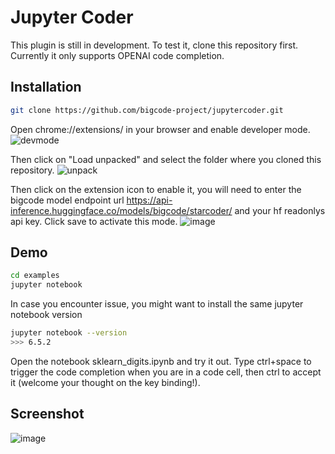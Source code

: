 # Jupyter Coder

This plugin is still in development. To test it, clone this repository first.
Currently it only supports OPENAI code completion.

## Installation
```bash
git clone https://github.com/bigcode-project/jupytercoder.git
```

Open chrome://extensions/ in your browser and enable developer mode.
![devmode](https://user-images.githubusercontent.com/6381544/236060575-1fbb4024-165d-491f-8ae6-450c50b7a66d.png)

Then click on "Load unpacked" and select the folder where you cloned this repository.
![unpack](https://user-images.githubusercontent.com/6381544/236060695-c432a612-bfeb-4708-909a-f1bb8a64f732.png)

Then click on the extension icon to enable it, you will need to enter the bigcode model endpoint url https://api-inference.huggingface.co/models/bigcode/starcoder/ and your hf readonlys api key. Click save to activate this mode.
![image](https://user-images.githubusercontent.com/6381544/236060887-5c7fd3b1-d5f7-4b86-8282-8925ed867825.png)

## Demo
```bash
cd examples
jupyter notebook
```

In case you encounter issue, you might want to install the same jupyter notebook version
```bash
jupyter notebook --version
>>> 6.5.2
```

Open the notebook sklearn_digits.ipynb and try it out.
Type ctrl+space to trigger the code completion when you are in a code cell, then ctrl to accept it (welcome your thought on the key binding!).

## Screenshot
![image](https://user-images.githubusercontent.com/6381544/233679491-da22ed8f-595b-4428-8e59-de2d7e4be1f0.png)
